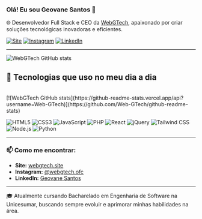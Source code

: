 ### Olá! Eu sou Geovane Santos 👋

🌐 Desenvolvedor Full Stack e CEO da [WebGTech](https://webgtech.site), apaixonado por criar soluções tecnológicas inovadoras e eficientes.

[![Site](https://img.shields.io/website?label=webgtech&amp;style=for-the-badge&amp;url=https://webgtech.site/)](https://webgtech.site)
[![Instagram](https://img.shields.io/badge/Instagram-E4405F?style=for-the-badge&logo=instagram&logoColor=white)](https://www.instagram.com/webgtech.ofc/)
[![LinkedIn](https://img.shields.io/badge/LinkedIn-0077B5?style=for-the-badge&logo=linkedin&logoColor=white)](https://www.linkedin.com/in/seu-perfil/) <!-- Adicione seu perfil do LinkedIn aqui -->

---

![WebGTech GitHub stats](https://github-readme-stats.vercel.app/api?username=Web-GTech&show_icons=true&theme=dracula)

## 🚀 Tecnologias que uso no meu dia a dia
<br/>
[![WebGTech GitHub stats](https://github-readme-stats.vercel.app/api?username=Web-GTech)](https://github.com/Web-GTech/github-readme-stats)
<p align="left">
  <img src="https://img.shields.io/badge/HTML5-E34F26?style=for-the-badge&logo=html5&logoColor=white" alt="HTML5"/>
  <img src="https://img.shields.io/badge/CSS3-1572B6?style=for-the-badge&logo=css3&logoColor=white" alt="CSS3"/>
  <img src="https://img.shields.io/badge/JavaScript-F7DF1E?style=for-the-badge&logo=javascript&logoColor=black" alt="JavaScript"/>
  <img src="https://img.shields.io/badge/PHP-777BB4?style=for-the-badge&logo=php&logoColor=white" alt="PHP"/>
  <img src="https://img.shields.io/badge/React-20232A?style=for-the-badge&logo=react&logoColor=61DAFB" alt="React"/>
  <img src="https://img.shields.io/badge/jQuery-0769AD?style=for-the-badge&logo=jquery&logoColor=white" alt="jQuery"/>
  <img src="https://img.shields.io/badge/Tailwind_CSS-38B2AC?style=for-the-badge&logo=tailwind-css&logoColor=white" alt="Tailwind CSS"/>
  <img src="https://img.shields.io/badge/Node.js-43853D?style=for-the-badge&logo=node.js&logoColor=white" alt="Node.js"/>
  <img src="https://img.shields.io/badge/Python-14354C?style=for-the-badge&logo=python&logoColor=white" alt="Python"/>
</p>

---

### 📫 Como me encontrar:
- **Site:** [webgtech.site](https://webgtech.site)
- **Instagram:** [@webgtech.ofc](https://www.instagram.com/webgtech.ofc/)
- **LinkedIn:** [Geovane Santos](https://www.linkedin.com/in/seu-perfil/) <!-- Adicione seu perfil aqui -->

---

🎓 Atualmente cursando Bacharelado em Engenharia de Software na Unicesumar,
buscando sempre evoluir e aprimorar minhas habilidades na área.

